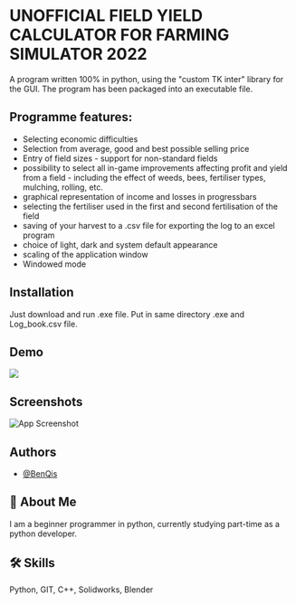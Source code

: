 
# UNOFFICIAL FIELD YIELD CALCULATOR FOR FARMING SIMULATOR 2022

A program written 100% in python, using the "custom TK inter" library for the GUI. The program has been packaged into an executable file. 



## Programme features:


- Selecting economic difficulties
- Selection from average, good and best possible selling price
- Entry of field sizes - support for non-standard fields
- possibility to select all in-game improvements affecting profit and yield from a field - including the effect of weeds, bees, fertiliser types, mulching, rolling, etc.
- graphical representation of income and losses in progressbars
- selecting the fertiliser used in the first and second fertilisation of the field
- saving of your harvest to a .csv file for exporting the log to an excel program
- choice of light, dark and system default appearance
- scaling of the application window
- Windowed mode
## Installation

Just download and run .exe file.
Put in same directory .exe and Log_book.csv file.
## Demo

![]([https://github.com/BenQis/Farming-Simulator-Yeald-Calculator/DemoGIF.gif](https://github.com/BenQis/Farming-Simulator-Yeald-Calculator/blob/709b5b4158122671f73ea670f0522ef92aaa96c6/DemoGIF.gif))


## Screenshots

![App Screenshot]([https://via.placeholder.com/468x300?text=App+Screenshot+Here](https://github.com/BenQis/Farming-Simulator-Yeald-Calculator/blob/709b5b4158122671f73ea670f0522ef92aaa96c6/Screenshot.png))


## Authors

- [@BenQis](https://github.com/BenQis)


## 🚀 About Me
I am a beginner programmer in python, currently studying part-time as a python developer.
## 🛠 Skills
Python, GIT, C++, Solidworks, Blender

